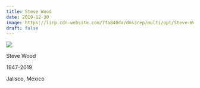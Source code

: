 ```yaml
---
title: Steve Wood
date: 2019-12-30
image: https://lirp.cdn-website.com/7fa840da/dms3rep/multi/opt/Steve-Wood-1920w.jpg
draft: false
---
```


![](https://lirp.cdn-website.com/7fa840da/dms3rep/multi/opt/Steve-Wood-1920w.jpg)

Steve Wood

1947-2019

Jalisco, Mexico
